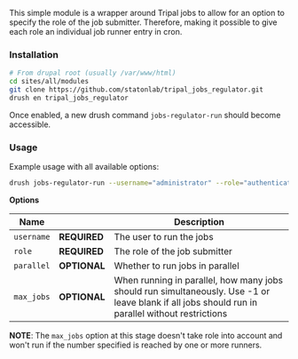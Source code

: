 This simple module is a wrapper around Tripal jobs to allow for an option to specify
the role of the job submitter. Therefore, making it possible to give each role an
individual job runner entry in cron.

### Installation
```bash
# From drupal root (usually /var/www/html)
cd sites/all/modules
git clone https://github.com/statonlab/tripal_jobs_regulator.git
drush en tripal_jobs_regulator
```

Once enabled, a new drush command `jobs-regulator-run` should become accessible.

### Usage
Example usage with all available options:
```bash
drush jobs-regulator-run --username="administrator" --role="authenticated user" --parallel=1 --max_jobs=3 --root=/var/www/html
```

**Options**

| Name |             | Description |
| ---- | ----------- | ----------- |
| `username` | **REQUIRED** | The user to run the jobs |
| `role` | **REQUIRED** | The role of the job submitter |
| `parallel` | **OPTIONAL** | Whether to run jobs in parallel |
| `max_jobs` | **OPTIONAL** | When running in parallel, how many jobs should run simultaneously. Use -1 or leave blank if all jobs should run in parallel without restrictions |

**NOTE**: The `max_jobs` option at this stage doesn't take role into account and won't
run if the number specified is reached by one or more runners.
